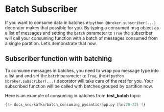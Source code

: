 # Batch Subscriber

If you want to consume data in batches `#!python @broker.subscriber(...)` decorator makes that possible for you. By typing a consumed msg object as a list of messages and setting the `batch` parameter to `True` the subscriber will call your consuming function with a batch of messages consumed from a single partition. Let’s demonstrate that now.

## Subscriber function with batching

To consume messages in batches, you need to wrap you message type into a list and and set the `batch` parameter to `True`, the `#!python @broker.subscriber(...)` decorator will take care of the rest for you. Your subscribed function will be called with batches grouped by partition now.

Here is an example of consuming in batches from **test_batch** topic:

```python linenums="1"
{!> docs_src/kafka/batch_consuming_pydantic/app.py [ln:20-22] !}
```
